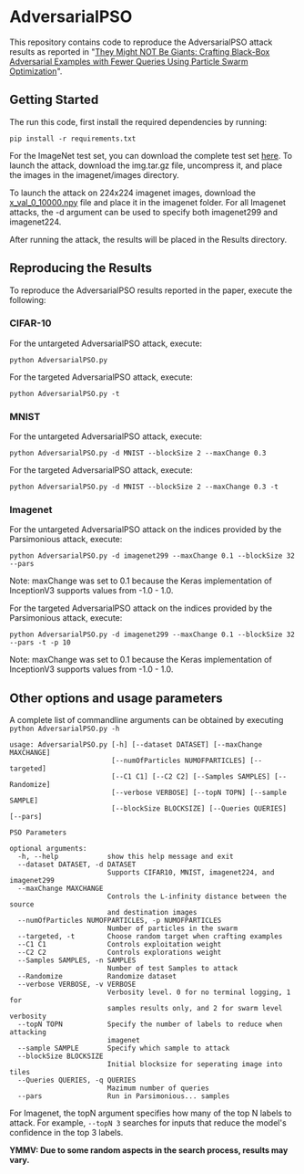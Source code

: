# AdversarialPSO
This repository contains code to reproduce the AdversarialPSO attack results as reported in "[They Might NOT Be Giants: Crafting Black-Box Adversarial Examples with Fewer Queries Using Particle Swarm Optimization](https://arxiv.org/abs/1909.07490)". 

## Getting Started
The run this code, first install the required dependencies by running:
```
pip install -r requirements.txt
``` 

For the ImageNet test set, you can download the complete test set [here](http://jaina.cs.ucdavis.edu/datasets/adv/imagenet/img.tar.gz). To launch the attack, download the img.tar.gz file, uncompress it, and place the images in the imagenet/images directory.

To launch the attack on 224x224 imagenet images, download the [x_val_0_10000.npy](https://www.dropbox.com/s/v3qvoi2mbtmh259/x_val_0_10000.npy?dl=0) file and place it in the imagenet folder. For all Imagenet attacks, the -d argument can be used to specify both imagenet299 and imagenet224.

After running the attack, the results will be placed in the Results directory.

## Reproducing the Results 
To reproduce the AdversarialPSO results reported in the paper, execute the following:
### CIFAR-10
For the untargeted AdversarialPSO attack, execute:
```
python AdversarialPSO.py
```
For the targeted AdversarialPSO attack, execute:
```
python AdversarialPSO.py -t
```
### MNIST
For the untargeted AdversarialPSO attack, execute:
```
python AdversarialPSO.py -d MNIST --blockSize 2 --maxChange 0.3
```

For the targeted AdversarialPSO attack, execute:
```
python AdversarialPSO.py -d MNIST --blockSize 2 --maxChange 0.3 -t
```

### Imagenet
For the untargeted AdversarialPSO attack on the indices provided by the Parsimonious attack, execute:
```
python AdversarialPSO.py -d imagenet299 --maxChange 0.1 --blockSize 32 --pars
```

Note: maxChange was set to 0.1 because the Keras implementation of InceptionV3 supports values from -1.0 - 1.0. 

For the targeted AdversarialPSO attack on the indices provided by the Parsimonious attack, execute:
```
python AdversarialPSO.py -d imagenet299 --maxChange 0.1 --blockSize 32 --pars -t -p 10
```

Note: maxChange was set to 0.1 because the Keras implementation of InceptionV3 supports values from -1.0 - 1.0. 


## Other options and usage parameters
A complete list of commandline arguments can be obtained by executing `python AdversarialPSO.py -h`
```
usage: AdversarialPSO.py [-h] [--dataset DATASET] [--maxChange MAXCHANGE]
                         [--numOfParticles NUMOFPARTICLES] [--targeted]
                         [--C1 C1] [--C2 C2] [--Samples SAMPLES] [--Randomize]
                         [--verbose VERBOSE] [--topN TOPN] [--sample SAMPLE]
                         [--blockSize BLOCKSIZE] [--Queries QUERIES] [--pars]

PSO Parameters

optional arguments:
  -h, --help            show this help message and exit
  --dataset DATASET, -d DATASET
                        Supports CIFAR10, MNIST, imagenet224, and imagenet299
  --maxChange MAXCHANGE
                        Controls the L-infinity distance between the source
                        and destination images
  --numOfParticles NUMOFPARTICLES, -p NUMOFPARTICLES
                        Number of particles in the swarm
  --targeted, -t        Choose random target when crafting examples
  --C1 C1               Controls exploitation weight
  --C2 C2               Controls explorations weight
  --Samples SAMPLES, -n SAMPLES
                        Number of test Samples to attack
  --Randomize           Randomize dataset
  --verbose VERBOSE, -v VERBOSE
                        Verbosity level. 0 for no terminal logging, 1 for
                        samples results only, and 2 for swarm level verbosity
  --topN TOPN           Specify the number of labels to reduce when attacking
                        imagenet
  --sample SAMPLE       Specify which sample to attack
  --blockSize BLOCKSIZE
                        Initial blocksize for seperating image into tiles
  --Queries QUERIES, -q QUERIES
                        Mazimum number of queries
  --pars                Run in Parsimonious... samples
  ```
  
For Imagenet, the topN argument specifies how many of the top N labels to attack. For example, `--topN 3` searches for inputs that reduce the model's confidence in the top 3 labels.


**YMMV: Due to some random aspects in the search process, results may vary.**
